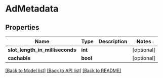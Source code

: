 # AdMetadata

## Properties
Name | Type | Description | Notes
------------ | ------------- | ------------- | -------------
**slot_length_in_milliseconds** | **int** |  | [optional] 
**cachable** | **bool** |  | [optional] 

[[Back to Model list]](../README.md#documentation-for-models) [[Back to API list]](../README.md#documentation-for-api-endpoints) [[Back to README]](../README.md)


